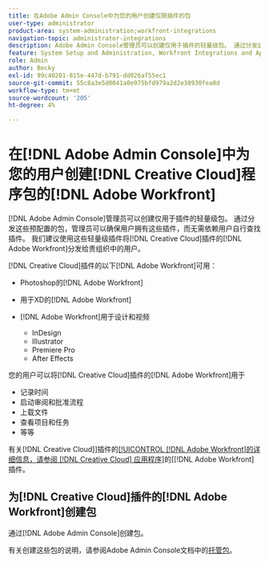 ```yaml
---
title: 在Adobe Admin Console中为您的用户创建仅限插件的包
user-type: administrator
product-area: system-administration;workfront-integrations
navigation-topic: administrator-integrations
description: Adobe Admin Console管理员可以创建仅用于插件的轻量级包。 通过分发这些预配置的包，管理员可以确保用户拥有这些插件，而无需依赖用户自行查找插件。 我们建议使用这些轻量级插件将Adobe Workfront分发给Creative Cloud中的用户。
feature: System Setup and Administration, Workfront Integrations and Apps
role: Admin
author: Becky
exl-id: 99c40201-815e-447d-b791-dd026af55ec1
source-git-commit: 55c8a3e5d0041a0e975bfd979a2d2e38930fea8d
workflow-type: tm+mt
source-wordcount: '205'
ht-degree: 4%

---
```


# 在[!DNL Adobe Admin Console]中为您的用户创建[!DNL Creative Cloud]程序包的[!DNL Adobe Workfront]

[!DNL Adobe Admin Console]管理员可以创建仅用于插件的轻量级包。 通过分发这些预配置的包，管理员可以确保用户拥有这些插件，而无需依赖用户自行查找插件。 我们建议使用这些轻量级插件将[!DNL Creative Cloud]插件的[!DNL Adobe Workfront]分发给贵组织中的用户。

[!DNL Creative Cloud]插件的以下[!DNL Adobe Workfront]可用：

* Photoshop的[!DNL Adobe Workfront]
* 用于XD的[!DNL Adobe Workfront]
* [!DNL Adobe Workfront]用于设计和视频

   * InDesign
   * Illustrator
   * Premiere Pro
   * After Effects

您的用户可以将[!DNL Creative Cloud]插件的[!DNL Adobe Workfront]用于

* 记录时间
* 启动审阅和批准流程
* 上载文件
* 查看项目和任务
* 等等

有关[!DNL Creative Cloud]&rbrack;插件的[[!UICONTROL [!DNL Adobe Workfront]的详细信息，请参阅 [!DNL Creative Cloud] 应用程序]](/help/quicksilver/workfront-integrations-and-apps/adobe-workfront-for-creative-cloud/wf-adobe-cc.md)的&lbrack;[!DNL Adobe Workfront] 插件。

## 为[!DNL Creative Cloud]插件的[!DNL Adobe Workfront]创建包

通过[!DNL Adobe Admin Console]创建包。

有关创建这些包的说明，请参阅Adobe Admin Console文档中的[托管包](https://helpx.adobe.com/cn/enterprise/using/create-nul-packages.html#managed-packages)。
